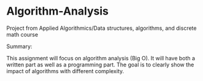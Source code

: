 # Algorithm-Analysis
Project from Applied Algorithmics/Data structures, algorithms, and discrete math course

Summary:

This assignment will focus on algorithm analysis (Big O).  It will have both a written part as well as a programming part.  The goal is to clearly show the impact of algorithms with different complexity.  
